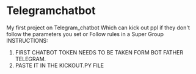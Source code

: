 # Telegramchatbot
My first project on Telegram_chatbot Which can kick out ppl if they don't follow the parameters you set or Follow rules in a Super Group
INSTRUCTIONS: 
1. FIRST CHATBOT TOKEN NEEDS TO BE TAKEN FORM BOT FATHER TELEGRAM.
2. PASTE IT IN THE KICKOUT.PY FILE 
